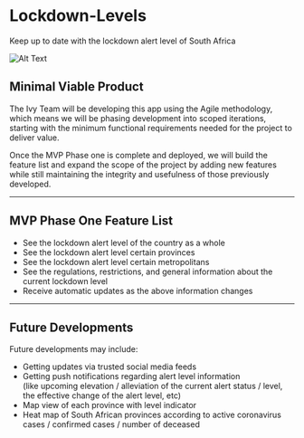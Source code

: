# Lockdown-Levels
Keep up to date with the lockdown alert level of South Africa

![Alt Text](https://i.ibb.co/4R7YM6z/Lockdown-Levels-brief.gif)


## Minimal Viable Product
The Ivy Team will be developing this app using the Agile methodology, which means we will be phasing development into scoped iterations, starting with the minimum functional requirements needed for the project to deliver value.

Once the MVP Phase one is complete and deployed, we will build the feature list and expand the scope of the project by adding new features while still maintaining the integrity and usefulness of those previously developed.

---

## MVP Phase One Feature List

* See the lockdown alert level of the country as a whole
* See the lockdown alert level certain provinces
* See the lockdown alert level certain metropolitans
* See the regulations, restrictions, and general information about the current lockdown level
* Receive automatic updates as the above information changes

---

## Future Developments
Future developments may include:

* Getting updates via trusted social media feeds
* Getting push notifications regarding alert level information  
  (like upcoming elevation / alleviation of the current alert status / level, the effective change of the alert level, etc)
* Map view of each province with level indicator
* Heat map of South African provinces according to active coronavirus cases / confirmed cases / number of deceased